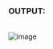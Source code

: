 ### OUTPUT:
<br>![image](https://user-images.githubusercontent.com/68191677/125508284-5f1c37e4-b323-440a-b908-e6cd108d19ef.png)
</br>
